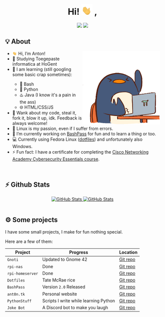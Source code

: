 <div align="center">
   <h1>
      Hi! <img width="35" src="./assets/waving-hand.gif"> ,
   </h1>
   <a href="https://github.com/AntonVanAssche"><img width="15%" src="https://img.shields.io/badge/Github-2E3440?style=for-the-badge&logo=github&logoColor=white"></a>
   <a href="https://gitlab.com/AntonVanAssche"><img width="15%" src="https://img.shields.io/badge/Gitlab-2E3440?style=for-the-badge&logo=gitlab&logoColor=white"></a>
   <br>
</div>

<h2>💡 About</h2>
<img align="right"  width="50%" src="./assets/penguin.gif"/>
<ul>
   <li><img width="15" src="./assets/waving-hand.gif"/> Hi, I’m Anton!</li>
   <li>🏫 Studying Toegepaste informatica at HoGent</li>
   <li>🧠 I am learning (still googling some basic crap sometimes):</li>
      <ul>
         <li>🐚 Bash</li>
         <li>🐍 Python</li>
         <li>♨️ Java (I know it's a pain in the ass)</li>
         <li>🌐 HTML/CSS/JS</li>
      </ul>
   <li>👯 Wank about my code, steal it, fork it, blow it up, idk. Feedback is always welcome!</li>
   <li>🐧 Linux is my passion, even if I suffer from errors.</li>
   <li>👷 I’m currently working on <a href="https://github.com/AntonVanAssche/BashPass">BashPass</a> for fun and to learn a thing or too.</li>
   <li>💻 Currently using Fedora Linux (<a href="https://github.com/AntonVanAssche/dotfiles">dotfiles</a>) and unfortunately also Windows.</li>
   <li>⚡ Fun fact: I have a certificate for completing the <a href="https://www.credly.com/badges/9ee8cf32-505d-474f-8210-285248b698d0/public_url">Cisco Networking Academy Cybersecurity Essentials course</a>.
</ul>

<br>

<h2>⚡ Github Stats</h2>
<div align="center">
   <a href="https://github.com/AntonVanAssche">
      <img height="165em" alt="GitHub Stats" src="https://github-readme-stats.vercel.app/api?username=AntonVanAssche&count_private=true&show_icons=true&layout=compact&hide_border=true&theme=nord"/>
      <img height="165em" alt="GitHub Stats" src="https://github-readme-stats.vercel.app/api/top-langs/?username=AntonVanAssche&langs_count=8&show_icons=true&layout=compact&hide_border=true&theme=nord"/>
   </a>
</div>

<br>

<h2>⚙️ Some projects</h2>
<p>I have some small projects, I make for fun nothing special.</p>
<p>Here are a few of them:</p>

| Project          | Progress                              | Location                                                     |
| ---------------- | ------------------------------------- | ------------------------------------------------------------ |
| `Gnoti`          | Updated to Gnome 42                   | [Git repo](https://github.com/AntonVanAssche/gnoti)          |
| `rpi-nas`        | Done                                  | [Git repo](https://github.com/AntonVanAssche/rpi-nas)        |
| `rpi-homeserver` | Done                                  | [Git repo](https://github.com/AntonVanAssche/rpi-homeserver) |
| `Dotfiles`       | Tate McRae rice                       | [Git repo](https://github.com/AntonVanAssche/dotfiles)       |
| `BashPass`       | Version `2.0` Released                | [Git repo](https://github.com/AntonVanAssche/bashpass)       |
| `ant0n.tk`       | Personal website                      | [Git repo](https://github.com/AntonVanAssche/ant0n.tk)       |
| `PythonStuff`    | Scripts I write while learning Python | [Git repo](https://github.com/AntonVanAssche/PythonStuff)    |
| `Joke Bot`       | A Discord bot to make you laugh       | [Git repo](https://github.com/AntonVanAssche/joke-bot)       |
